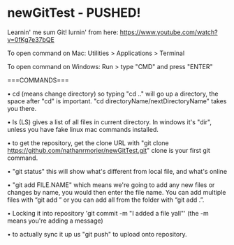 # newGitTest - PUSHED!

Learnin' me sum Git! lurnin' from here: https://www.youtube.com/watch?v=0fKg7e37bQE

To open command on Mac: Utilities > Applications > Terminal

To open command on Windows: Run > type "CMD" and press "ENTER"

===COMMANDS===

 • cd (means change directory) so typing "cd .." will go up a directory, the space after "cd" is important.
"cd directoryName/nextDirectoryName" takes you there.

• ls (LS) gives a list of all files in current directory. In windows it's "dir", unless you have fake linux mac commands installed.

• to get the repository, get the clone URL with "git clone https://github.com/nathanrmorier/newGitTest.git"
clone is your first git command.

• "git status" this will show what's different from local file, and what's online

• "git add FILE.NAME" which means we're going to add any new files or changes by name, you would then enter the file name. You can add multiple files with “git add <filename1> <filename2>” or you can add all from the folder with “git add .”.

• Locking it into repository 'git commit -m "I added a file yall"' (the -m means you're adding a message)

• to actually sync it up us "git push" to upload onto repository.
